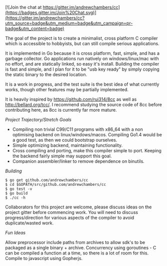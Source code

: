 [![Join the chat at https://gitter.im/andrewchambers/cc](https://badges.gitter.im/Join%20Chat.svg)](https://gitter.im/andrewchambers/cc?utm_source=badge&utm_medium=badge&utm_campaign=pr-badge&utm_content=badge)


The goal of the project is to create a minimalist, cross platform C compiler which is accessible to
hobbyists, but can still compile serious applications.

It is implemented in Go because it is cross platform, fast, simple, and has a garbage collector.
Go applications run natively on windows/linux/mac with no effort, and are statically linked, so easy it's install.
Building the compiler is fast and simple, and I plan for it to be "usb key ready" by simply copying the static binary to the desired location.

It is a work in progress, and the test suite is the best idea of what currently works, though other features may be
partially implemented.

It is heavily inspired by https://github.com/rui314/8cc as well as http://bellard.org/tcc/. 
I recommend studying the source code of 8cc before contributing here, as 8cc is currently far more mature.

*Project Trajectory/Stretch Goals*

 * Compiling non trivial C99/C11 programs with x86_64 with a non optimising backend on linux/windows/macos. Compiling Go1.4 would be a good test, as then we could bootstrap ourselves.
 * Simple optimizing backend, maintaining functionality.
 * Cross compiling and porting, make this compiler simple to port. Keeping the backend fairly simple may support this goal.
 * Companion assembler/linker to remove dependence on binutils.

*Building*

```
$ go get github.com/andrewchambers/cc
$ cd $GOPATH/src/github.com/andrewchambers/cc
$ go test -v
$ go build
$ ./cc -h
```

Collaborators for this project are welcome, please discuss ideas on the project gitter before commencing work.
You will need to discuss progress/direction for various aspects of the compiler to avoid duplicate/wasted work.

*Fun Ideas*

Allow preprocessor include paths from archives to allow sdk's to be packaged as a single binary + archive.
Concurrency using goroutines - C can be compiled a function at a time, so there is a lot of room for this.
Compile to javascript using Gopherjs.

